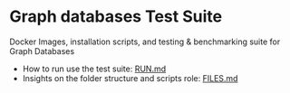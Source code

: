 # Graph databases Test Suite
Docker Images, installation scripts, and testing &amp; benchmarking suite for Graph Databases

* How to run use the test suite: [RUN.md](RUN.md)
* Insights on the folder structure and scripts role: [FILES.md](FILES.md)

